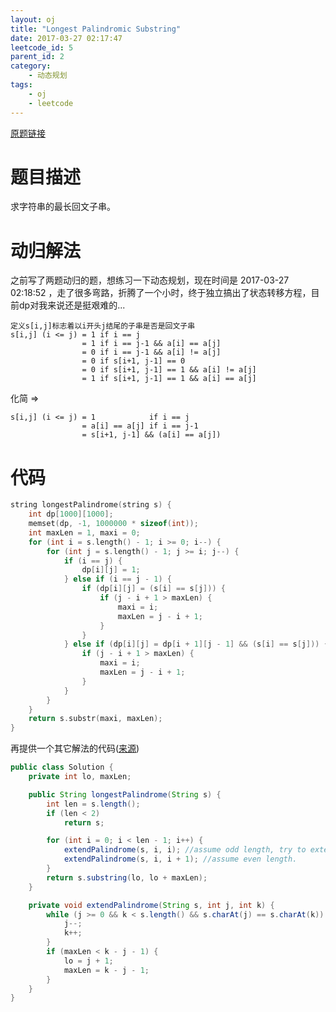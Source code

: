 ```yaml
---
layout: oj
title: "Longest Palindromic Substring"
date: 2017-03-27 02:17:47
leetcode_id: 5
parent_id: 2
category:
    - 动态规划
tags:
    - oj
    - leetcode
---
```

[原题链接](https://leetcode.com/problems/longest-palindromic-substring/#/description)

# 题目描述
求字符串的最长回文子串。

# 动归解法
之前写了两题动归的题，想练习一下动态规划，现在时间是 2017-03-27 02:18:52 ，走了很多弯路，折腾了一个小时，终于独立搞出了状态转移方程，目前dp对我来说还是挺艰难的...

```text
定义s[i,j]标志着以i开头j结尾的子串是否是回文子串
s[i,j] (i <= j) = 1 if i == j
                = 1 if i == j-1 && a[i] == a[j]
                = 0 if i == j-1 && a[i] != a[j]
                = 0 if s[i+1, j-1] == 0
                = 0 if s[i+1, j-1] == 1 && a[i] != a[j]
                = 1 if s[i+1, j-1] == 1 && a[i] == a[j]
```
化简 =>
```text
s[i,j] (i <= j) = 1            if i == j
                = a[i] == a[j] if i == j-1
                = s[i+1, j-1] && (a[i] == a[j])
```
# 代码

```c
string longestPalindrome(string s) {
    int dp[1000][1000];
    memset(dp, -1, 1000000 * sizeof(int));
    int maxLen = 1, maxi = 0;
    for (int i = s.length() - 1; i >= 0; i--) {
        for (int j = s.length() - 1; j >= i; j--) {
            if (i == j) {
                dp[i][j] = 1;
            } else if (i == j - 1) {
                if (dp[i][j] = (s[i] == s[j])) {
                    if (j - i + 1 > maxLen) {
                        maxi = i;
                        maxLen = j - i + 1;
                    }
                }
            } else if (dp[i][j] = dp[i + 1][j - 1] && (s[i] == s[j])) {
                if (j - i + 1 > maxLen) {
                    maxi = i;
                    maxLen = j - i + 1;
                }
            }
        }
    }
    return s.substr(maxi, maxLen);
}
```

再提供一个其它解法的代码([来源](https://discuss.leetcode.com/topic/23498/very-simple-clean-java-solution))
```java
public class Solution {
    private int lo, maxLen;

    public String longestPalindrome(String s) {
        int len = s.length();
        if (len < 2)
            return s;

        for (int i = 0; i < len - 1; i++) {
            extendPalindrome(s, i, i); //assume odd length, try to extend Palindrome as possible
            extendPalindrome(s, i, i + 1); //assume even length.
        }
        return s.substring(lo, lo + maxLen);
    }

    private void extendPalindrome(String s, int j, int k) {
        while (j >= 0 && k < s.length() && s.charAt(j) == s.charAt(k)) {
            j--;
            k++;
        }
        if (maxLen < k - j - 1) {
            lo = j + 1;
            maxLen = k - j - 1;
        }
    }
}
```
